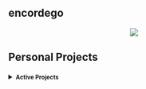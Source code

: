 ## encordego 
<p align="center">
  <a href="https://skillicons.dev">
    <img src="https://skillicons.dev/icons?i=go,mysql,postgres,postman,docker,kafka,git,github," />
  </a>
</p>

## Personal Projects
<details>
<summary><small><b>Active Projects</b></small></summary>

- [encordego](https://github.com/encordego/encordego) 
- [generic](https://github.com/encordego/generic) —  Collection of generic Golang data structures
- [leetcode](https://github.com/encordego/leetcode) —  Collection of Golang leetcode solutions


</details>